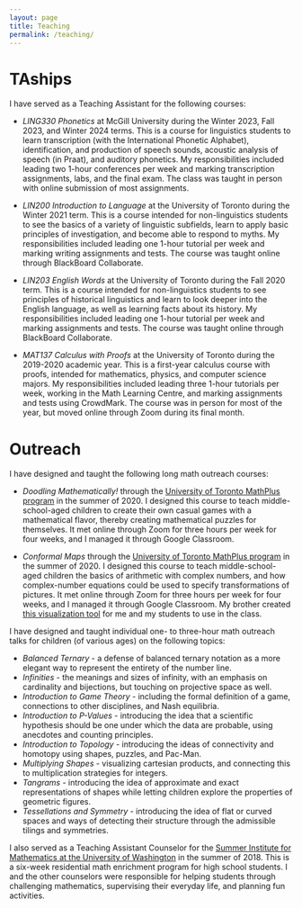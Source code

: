 ```yaml
---
layout: page
title: Teaching
permalink: /teaching/
---
```


# TAships

I have served as a Teaching Assistant for the following courses:

- _LING330 Phonetics_ at McGill University during the Winter 2023, Fall 2023, and Winter 2024 terms. This is a course for linguistics students to learn transcription (with the International Phonetic Alphabet), identification, and production of speech sounds, acoustic analysis of speech (in Praat), and auditory phonetics. My responsibilities included leading two 1-hour conferences per week and marking transcription assignments, labs, and the final exam. The class was taught in person with online submission of most assignments.

- _LIN200 Introduction to Language_ at the University of Toronto during the Winter 2021 term. This is a course intended for non-linguistics students to see the basics of a variety of linguistic subfields, learn to apply basic principles of investigation, and become able to respond to myths. My responsibilities included leading one 1-hour tutorial per week and marking writing assignments and tests. The course was taught online through BlackBoard Collaborate.

- _LIN203 English Words_ at the University of Toronto during the Fall 2020 term. This is a course intended for non-linguistics students to see principles of historical linguistics and learn to look deeper into the English language, as well as learning facts about its history. My responsibilities included leading one 1-hour tutorial per week and marking assignments and tests. The course was taught online through BlackBoard Collaborate.

- _MAT137 Calculus with Proofs_ at the University of Toronto during the 2019-2020 academic year. This is a first-year calculus course with proofs, intended for mathematics, physics, and computer science majors. My responsibilities included leading three 1-hour tutorials per week, working in the Math Learning Centre, and marking assignments and tests using CrowdMark. The course was in person for most of the year, but moved online through Zoom during its final month.

# Outreach

I have designed and taught the following long math outreach courses:

- _Doodling Mathematically!_ through the [University of Toronto MathPlus program](https://mathplus.math.utoronto.ca/) in the summer of 2020. I designed this course to teach middle-school-aged children to create their own casual games with a mathematical flavor, thereby creating mathematical puzzles for themselves. It met online through Zoom for three hours per week for four weeks, and I managed it through Google Classroom.

- _Conformal Maps_ through the [University of Toronto MathPlus program](https://mathplus.math.utoronto.ca/) in the summer of 2020. I designed this course to teach middle-school-aged children the basics of arithmetic with complex numbers, and how complex-number equations could be used to specify transformations of pictures. It met online through Zoom for three hours per week for four weeks, and I managed it through Google Classroom. My brother created [this visualization tool](https://aldenbradford.com/ConformalMapViewer/) for me and my students to use in the class.

I have designed and taught individual one- to three-hour math outreach talks for children (of various ages) on the following topics:
- _Balanced Ternary_ - a defense of balanced ternary notation as a more elegant way to represent the entirety of the number line.
- _Infinities_ - the meanings and sizes of infinity, with an emphasis on cardinality and bijections, but touching on projective space as well.
- _Introduction to Game Theory_ - including the formal definition of a game, connections to other disciplines, and Nash equilibria.
- _Introduction to P-Values_ - introducing the idea that a scientific hypothesis should be one under which the data are probable, using anecdotes and counting principles.
- _Introduction to Topology_ - introducing the ideas of connectivity and homotopy using shapes, puzzles, and Pac-Man.
- _Multiplying Shapes_ - visualizing cartesian products, and connecting this to multiplication strategies for integers.
- _Tangrams_ - introducing the idea of approximate and exact representations of shapes while letting children explore the properties of geometric figures.
- _Tessellations and Symmetry_ - introducing the idea of flat or curved spaces and ways of detecting their structure through the admissible tilings and symmetries.

I also served as a Teaching Assistant Counselor for the [Summer Institute for Mathematics at the University of Washington](http://www.simuw.net/) in the summer of 2018. This is a six-week residential math enrichment program for high school students. I and the other counselors were responsible for helping students through challenging mathematics, supervising their everyday life, and planning fun activities.

